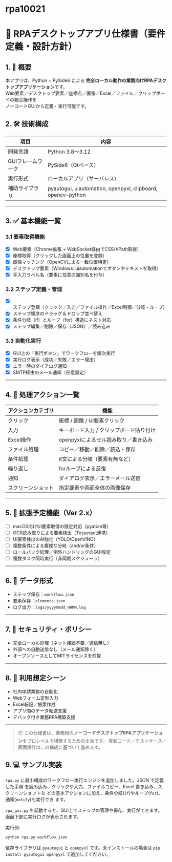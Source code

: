 # rpa10021
# 📝 RPAデスクトップアプリ仕様書（要件定義・設計方針）

## 1. 📌 概要

本アプリは、Python + PySide6 による **完全ローカル動作の業務向けRPAデスクトップアプリケーション**です。  
Web要素／デスクトップ要素／座標点／画像／Excel／ファイル／クリップボードの統合操作を  
ノーコードGUIから定義・実行可能です。

## 2. 🛠️ 技術構成

| 項目              | 内容                                             |
|-------------------|--------------------------------------------------|
| 開発言語           | Python 3.8〜3.12                                 |
| GUIフレームワーク | PySide6（Qtベース）                             |
| 実行形式           | ローカルアプリ（サーバレス）                    |
| 補助ライブラリ     | pyautogui, uiautomation, openpyxl, clipboard, opencv-python |

---

## 3. ✅ 基本機能一覧

### 3.1 要素取得機能

- [x] Web要素（Chrome拡張 + WebSocket経由でCSS/XPath取得）
- [x] 座標取得（クリックした画面上の位置を登録）
- [x] 画像マッチング（OpenCVによる一致位置特定）
- [x] デスクトップ要素（Windows: uiautomationでボタンやテキストを取得）
- [x] 手入力ラベル名（要素に任意の識別名を付与）

### 3.2 ステップ定義・管理

- [x] ステップ登録（クリック／入力／ファイル操作／Excel制御／分岐・ループ）
- [x] ステップ順序のドラッグ＆ドロップ並べ替え
- [x] 条件分岐（if）とループ（for）構造にネスト対応
- [x] ステップ編集／削除／保存（JSON）／読み込み

### 3.3 自動化実行

- [x] GUI上の「実行ボタン」でワークフローを順次実行
- [x] 実行ログ表示（成功／失敗／エラー理由）
- [x] エラー時のダイアログ通知
- [x] SMTP経由のメール通知（任意設定）

---

## 4. 🔄 処理アクション一覧

| アクションカテゴリ | 機能 |
|-------------------|------|
| クリック           | 座標 / 画像 / UI要素クリック |
| 入力               | キーボード入力 / クリップボード貼り付け |
| Excel操作          | openpyxlによるセル読み取り／書き込み |
| ファイル処理        | コピー／移動／削除／読込・保存 |
| 条件処理           | if文による分岐（要素有無など） |
| 繰り返し           | forループによる反復 |
| 通知               | ダイアログ表示／エラーメール送信 |
| スクリーンショット  | 指定要素や画面全体の画像保存 |

---

## 5. 🧩 拡張予定機能（Ver 2.x）

- [ ] macOS向けUI要素取得の限定対応（pyatom等）
- [ ] OCR読み取りによる要素検出（Tesseract連携）
- [ ] UI要素検出のAI強化（YOLO/OpenVINO）
- [ ] 複数条件による複雑な分岐（and/or条件）
- [ ] ロールバック処理／例外ハンドリングのGUI設定
- [ ] 複数タスク同時実行（非同期スケジューラ）

---

## 6. 💾 データ形式

- ステップ保存：`workflow.json`
- 要素保存：`elements.json`
- ログ出力：`logs/yyyymmdd_HHMM.log`

---

## 7. 🔐 セキュリティ・ポリシー

- 完全ローカル処理（ネット接続不要／通信無し）
- 外部への自動送信なし（メール通知除く）
- オープンソースとしてMITライセンスを前提

---

## 8. 🚀 利用想定シーン

- 社内申請業務の自動化
- Webフォーム定型入力
- Excel転記／帳票作成
- アプリ間のデータ転送支援
- デバッグ付き業務RPA構築支援

---

> 📦 この仕様書は、業務用の**ノーコードデスクトップRPAアプリケーション**をプロレベルで構築するための土台です。
> 実装コード／テストケース／画面設計はこの構成に基づいて進めます。

## 9. 💻 サンプル実装

`rpa.py` に最小構成のワークフロー実行エンジンを追加しました。JSON で定義した手順
を読み込み、クリックや入力、ファイルコピー、Excel 書き込み、スクリーンショットな
どの基本アクションに加え、条件分岐(`if`)やループ(`for`)、通知(`notify`)も実行でき
ます。

`rpa_gui.py` を起動すると、GUI上でステップの管理や保存、実行ができます。画面下部に実行ログが表示されます。

実行例:

```bash
python rpa.py workflow.json
```

依存ライブラリは `pyautogui` と `openpyxl` です。未インストールの場合は `pip install
pyautogui openpyxl` で追加してください。
